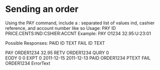 # Sending an order
Using the PAY command, include a : separated list of values ind, cashier reference, and account number like so
Usage: 
  PAY ID PRICE.CENTS:IND:CSHIER:ACCNT
Example:
  PAY O1234 32.95:U:23:01

Possible Responses:
PAID ID TEXT
FAIL ID TEXT




PAY ORDER1234 32.95
RETV ORDER1234
QURY 0  
EODY 0 0
EXPT 0 2011-12-15 2011-12-13
PAID ORDER1234 PTEXT
FAIL ORDER1234 ErrorText
